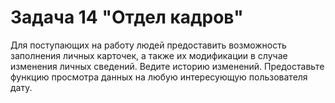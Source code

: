 # Задача 14 "Отдел кадров"

Для поступающих на работу людей предоставить
возможность заполнения личных карточек, а также их модификации в случае
изменения личных сведений. Ведите историю изменений. Предоставьте функцию
просмотра данных на любую интересующую пользователя дату.